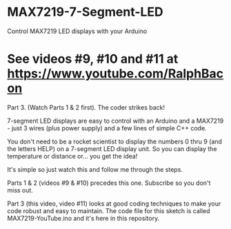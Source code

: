 # MAX7219-7-Segment-LED
Control MAX7219 LED displays with your Arduino
# See videos #9, #10 and #11 at https://www.youtube.com/RalphBacon

Part 3. (Watch Parts 1 & 2 first). The coder strikes back!

7-segment LED displays are easy to control with an Arduino and a MAX7219 - just 3 wires (plus power supply) and a few lines of simple C++ code.

You don't need to be a rocket scientist to display the numbers 0 thru 9 (and the letters HELP) on a 7-segment LED display unit. So you can display the temperature or distance or... you get the idea!

It's simple so just watch this and follow me through the steps.

Parts 1 & 2 (videos #9 & #10) precedes this one. Subscribe so you don't miss out.

Part 3 (this video, video #11) looks at good coding techniques to make your code robust and easy to maintain. The code file for this sketch is called MAX7219-YouTube.ino and it's here in this repository.
